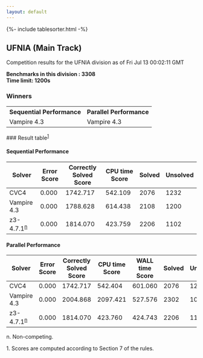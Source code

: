```yaml
---
layout: default
---
```

{%- include tablesorter.html -%}

##  UFNIA (Main Track)

Competition results for the UFNIA division as of Fri Jul 13 00:02:11 GMT

**Benchmarks in this division : 3308  
Time limit: 1200s** 

### Winners
<table >
<tr><th class="center">Sequential Performance</th><th class="center">Parallel Performance</th></tr>
<tr class="center"><td>Vampire 4.3</td><td>Vampire 4.3</td></tr></table>
### Result table<sup><a href="#fn1">1</a></sup>

#### Sequential Performance

<table id="sequential" class="result sorted">
<thead><tr class="center">
  <th>Solver</th>
  <th>Error Score</th>
  <th>Correctly Solved Score</th>
  <th>CPU time Score</th>
  <th>Solved</th>
  <th>Unsolved</th>
</tr></thead><tr>
  <td>CVC4</td>
  <td>0.000</td>
  <td>1742.717</td>
  <td>542.109</td>
<td>2076</td>
<td>1232</td>
</tr><tr>
  <td>Vampire 4.3</td>
  <td>0.000</td>
  <td>1788.628</td>
  <td>614.438</td>
<td>2108</td>
<td>1200</td>
</tr><tr>
  <td>z3-4.7.1<SUP><a href="#fn">n</a></SUP></td>
  <td>0.000</td>
  <td>1814.070</td>
  <td>423.759</td>
<td>2206</td>
<td>1102</td>
</tr></table>

#### Parallel Performance

<table id="parallel" class="result sorted">
<thead><tr class="center">
  <th>Solver</th>
  <th>Error Score</th>
  <th>Correctly Solved Score</th>
  <th>CPU time Score</th>
  <th>WALL time Score</th>
  <th>Solved</th>
  <th>Unsolved</th>
</tr></thead><tr>
  <td>CVC4</td>
<td>0.000</td><td>1742.717</td><td>542.404</td><td>601.060</td><td>2076</td><td>1232</td></tr><tr>
  <td>Vampire 4.3</td>
<td>0.000</td><td>2004.868</td><td>2097.421</td><td>527.576</td><td>2302</td><td>1006</td></tr><tr>
  <td>z3-4.7.1<SUP><a href="#fn">n</a></SUP></td>
<td>0.000</td><td>1814.070</td><td>423.760</td><td>424.743</td><td>2206</td><td>1102</td></tr></table>
 <span id="fn"> n. Non-competing. </span>

 <span id="fn1"> 1. Scores are computed according to Section 7 of the rules. </span>


